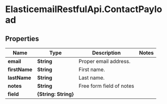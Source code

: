 # ElasticemailRestfulApi.ContactPayload

## Properties
Name | Type | Description | Notes
------------ | ------------- | ------------- | -------------
**email** | **String** | Proper email address. | 
**firstName** | **String** | First name. | 
**lastName** | **String** | Last name. | 
**notes** | **String** | Free form field of notes | 
**field** | **{String: String}** |  | 


